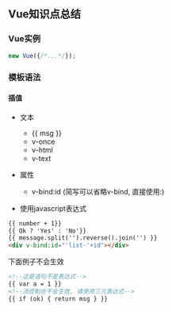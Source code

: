 ## Vue知识点总结

### Vue实例

```js
new Vue({/*...*/});
```

### 模板语法

#### 插值
- 文本
    - {{ msg }}
    - v-once
    - v-html
    - v-text

- 属性
    - v-bind:id (简写可以省略v-bind, 直接使用:)

- 使用javascript表达式

```html
{{ number + 1}}
{{ Ok ? 'Yes' : 'No'}}
{{ message.split('').reverse().join('') }}
<div v-bind:id="'list-'+id"></div>
```
下面例子不会生效
```html
<!--这是语句不是表达式-->
{{ var a = 1 }}
<!--流控制也不会生效, 请使用三元表达式-->
{{ if (ok) { return msg } }}
```

